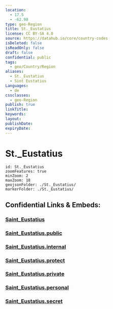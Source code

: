 ```yaml
---
location:
  - 17.5
  - -62.98
type: geo-Region
title: St._Eustatius
license: CC BY-SA 4.0
source: https://datahub.io/core/country-codes
isDeleted: false
isReadOnly: false
draft: false
confidential: public
tags:
  - geo/Country/Region
aliases:
  - St._Eustatius
  - Sint Eustatius
Languages:
  - de
cssclasses:
  - geo-Region
publish: true
linkTitle: 
keywords: 
layout: 
publishDate: 
expiryDate:
---
```


# St._Eustatius

```leaflet
id: St._Eustatius
zoomFeatures: true 
minZoom: 2 
maxZoom: 18
geojsonFolder: ./St._Eustatius/
markerFolder: ./St._Eustatius/
```


## Confidential Links & Embeds: 

### [Saint_Eustatius](/_Standards/Earth/Continent/America~Caribbean/Caribbean_Netherlands/Saint_Eustatius.md) 

### [Saint_Eustatius.public](/_public/Earth/Continent/America~Caribbean/Caribbean_Netherlands/Saint_Eustatius.public.md) 

### [Saint_Eustatius.internal](/_internal/Earth/Continent/America~Caribbean/Caribbean_Netherlands/Saint_Eustatius.internal.md) 

### [Saint_Eustatius.protect](/_protect/Earth/Continent/America~Caribbean/Caribbean_Netherlands/Saint_Eustatius.protect.md) 

### [Saint_Eustatius.private](/_private/Earth/Continent/America~Caribbean/Caribbean_Netherlands/Saint_Eustatius.private.md) 

### [Saint_Eustatius.personal](/_personal/Earth/Continent/America~Caribbean/Caribbean_Netherlands/Saint_Eustatius.personal.md) 

### [Saint_Eustatius.secret](/_secret/Earth/Continent/America~Caribbean/Caribbean_Netherlands/Saint_Eustatius.secret.md)


